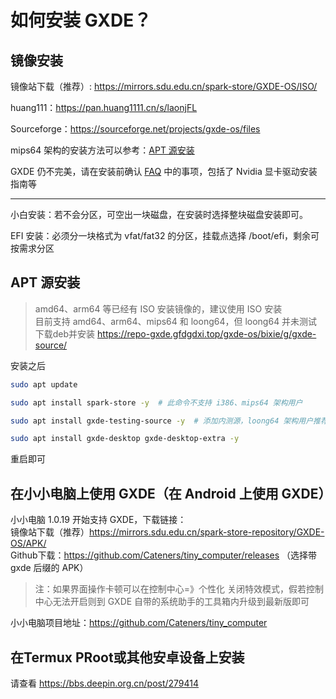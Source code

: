 # 如何安装 GXDE？

## 镜像安装

镜像站下载（推荐）: https://mirrors.sdu.edu.cn/spark-store/GXDE-OS/ISO/

huang111：https://pan.huang1111.cn/s/laonjFL

Sourceforge：https://sourceforge.net/projects/gxde-os/files

mips64 架构的安装方法可以参考：[APT 源安装](install.md)

GXDE 仍不完美，请在安装前确认 [FAQ](faq.md) 中的事项，包括了 Nvidia 显卡驱动安装指南等

---

小白安装：若不会分区，可空出一块磁盘，在安装时选择整块磁盘安装即可。

EFI 安装：必须分一块格式为 vfat/fat32 的分区，挂载点选择 /boot/efi，剩余可按需求分区


## APT 源安装
> amd64、arm64 等已经有 ISO 安装镜像的，建议使用 ISO 安装  
> 目前支持 amd64、arm64、mips64 和 loong64，但 loong64 并未测试
下载deb并安装 https://repo-gxde.gfdgdxi.top/gxde-os/bixie/g/gxde-source/

安装之后

```bash
sudo apt update

sudo apt install spark-store -y  # 此命令不支持 i386、mips64 架构用户

sudo apt install gxde-testing-source -y  # 添加内测源，loong64 架构用户推荐使用，amd64 和 arm64 用户可忽略

sudo apt install gxde-desktop gxde-desktop-extra -y

```

重启即可

## 在小小电脑上使用 GXDE（在 Android 上使用 GXDE）
小小电脑 1.0.19 开始支持 GXDE，下载链接：  
镜像站下载（推荐）https://mirrors.sdu.edu.cn/spark-store-repository/GXDE-OS/APK/   
Github下载：https://github.com/Cateners/tiny_computer/releases   （选择带 gxde 后缀的 APK）

> 注：如果界面操作卡顿可以在控制中心=》个性化 关闭特效模式，假若控制中心无法开启则到 GXDE 自带的系统助手的工具箱内升级到最新版即可  

小小电脑项目地址：https://github.com/Cateners/tiny_computer  

## 在Termux PRoot或其他安卓设备上安装

请查看 https://bbs.deepin.org.cn/post/279414